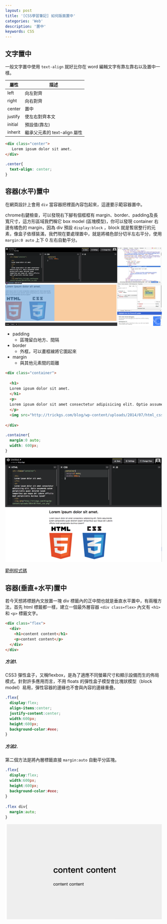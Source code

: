 ```yaml
---
layout: post
title: '[CSS學習筆記] 如何版面置中'
categories: 'Web'
description: '置中'
keywords: CSS
---
```


## 文字置中
一般文字置中使用 `text-align` 就好比你在 word 編輯文字有靠左靠右以及置中一樣。

|屬性|描述|
|---|----|
|left|向左對齊|
|right|向右對齊|
|center|置中|
|justify|使左右對齊本文|
|initial|預設值(靠左)|
|inherit|繼承父元素的 text-align 屬性|

```html
<div class="center">
   Lorem ipsum dolor sit amet.
</div>
```
```css
.center{
  text-align: center;
}
```

## 容器(水平)置中

在網頁設計上會用 `div` 當容器把裡面內容包起來，這邊要示範容器置中。

chrome右鍵檢查，可以發現右下腳有個框框有 margin、border、padding及長寬尺寸，這方形區域我們稱它 box model (區塊模型)，你可以發現 container 右邊有橘色的 margin，因為 div 預設 `display:block` ，block 就是暫居整行的元素，像盒子依樣裝滿，我們現在要處理置中，就是將橘色部分切半左右平分，使用 `margin:0 auto` 上下 0 左右自動平分。

<img src="/images/posts/web/img1061218-1.png">

- padding
  - 區塊留白地方、間隔
- border
  - 外框，可以畫框線將它圍起來
- margin
  - 與其他元素間的距離


```html
<div class="container">
  
  <h1>
  Lorem ipsum dolor sit amet.
  </h1>
  <p>
  Lorem ipsum dolor sit amet consectetur adipisicing elit. Optio assumenda autem perspiciatis quasi dolorem ipsam temporibus quo neque ab! Labore officiis modi perspiciatis ducimus ipsam?
  </p>
  <img src="http://trickgs.com/blog/wp-content/uploads/2014/07/html_css.png" alt="image">
  
</div>

```

```css
.container{
  margin:0 auto;
  width: 600px;
}
```

<img src="/images/posts/web/img1061218-2.png">


[範例程式碼](https://codepen.io/andy6804tw/pen/eyJvZe)

## 容器(垂直+水平)置中

若今天想將標題內文放置一塊 div 標籤內的正中間也就是垂直水平置中，有兩種方法，首先 html 標籤都一樣，建立一個最外層容器 `<div class=flex>` 內文有 `<h1>` 和 `<p>` 標籤文字。

```html
<div class="flex">
  <div>
    <h1>content content</h1>
    <p>content content</p>
  </div>
</div>
```

##### 方法1.

CSS3 彈性盒子，又稱flexbox，是為了適應不同螢幕尺寸和顯示設備而生的佈局模式。針對許多應用而言，不用 floats 的彈性盒子模型會比塊狀模型（block model）易用，彈性容器的邊緣也不會與內容的邊緣重疊。

```css
.flex{
  display:flex;
  align-items:center;
  justify-content:center;
  width:600px;
  height:600px;
  background-color:#eee;
}
```

##### 方法2.
第二個方法是將內層標籤直接 `margin:auto` 自動平分區塊。

```css
.flex{
  display:flex;
  width:600px;
  height:600px;
  background-color:#eee;
}

.flex div{
  margin:auto;
}
```

<img src="/images/posts/web/img1061218-5.png">
